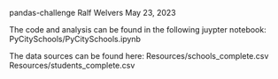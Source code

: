 pandas-challenge
Ralf Welvers
May 23, 2023

The code and analysis can be found in the following juypter notebook:
PyCitySchools/PyCitySchools.ipynb

The data sources can be found here:
Resources/schools_complete.csv
Resources/students_complete.csv

